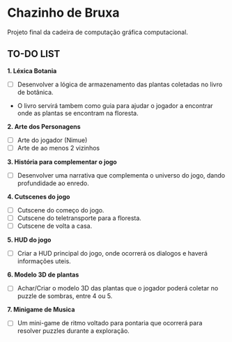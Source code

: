 # Chazinho de Bruxa
 Projeto final da cadeira de computação gráfica computacional.


## TO-DO LIST

**1. Léxica Botania**
- [ ] Desenvolver a lógica de armazenamento das plantas coletadas no livro de botânica.
- O livro servirá tambem como guia para ajudar o jogador a encontrar onde as plantas se encontram na floresta. 

**2. Arte dos Personagens**
- [ ] Arte do jogador (Nimue)
- [ ] Arte de ao menos 2 vizinhos

**3. História para complementar o jogo**
- [ ] Desenvolver uma narrativa que complementa o universo do jogo, dando profundidade ao enredo.

**4. Cutscenes do jogo**
- [ ] Cutscene do começo do jogo.
- [ ] Cutscene do teletransporte para a floresta.
- [ ] Cutscene de volta a casa.

**5. HUD do jogo**
- [ ] Criar a HUD principal do jogo, onde ocorrerá os dialogos e haverá informações uteis.

**6. Modelo 3D de plantas**
- [ ] Achar/Criar o modelo 3D das plantas que o jogador poderá coletar no puzzle de sombras, entre 4 ou 5.

**7. Minigame de Musica**
- [ ] Um mini-game de ritmo voltado para pontaria que ocorrerá para resolver puzzles durante a exploração.
